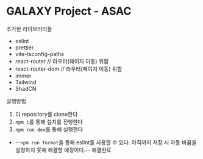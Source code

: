# GALAXY Project - ASAC

추가한 라이브러리들
- eslint
- prettier
- vite-tsconfig-paths
- react-router            // 라우터(페이지 이동) 위함
- react-router-dom        // 라우터(페이지 이동) 위함
- immer
- Tailwind
- ShadCN


실행방법
1. 이 repository를 clone한다
2. `npm i`를 통해 설치를 진행한다
3. `npm run dev`를 통해 실행한다

- --`npm run format`을 통해 eslint를 사용할 수 있다. 아직까지 저장 시 자동 바꿈을 설정하지 못해 해결할 예정이다.-- 해결완료

  
